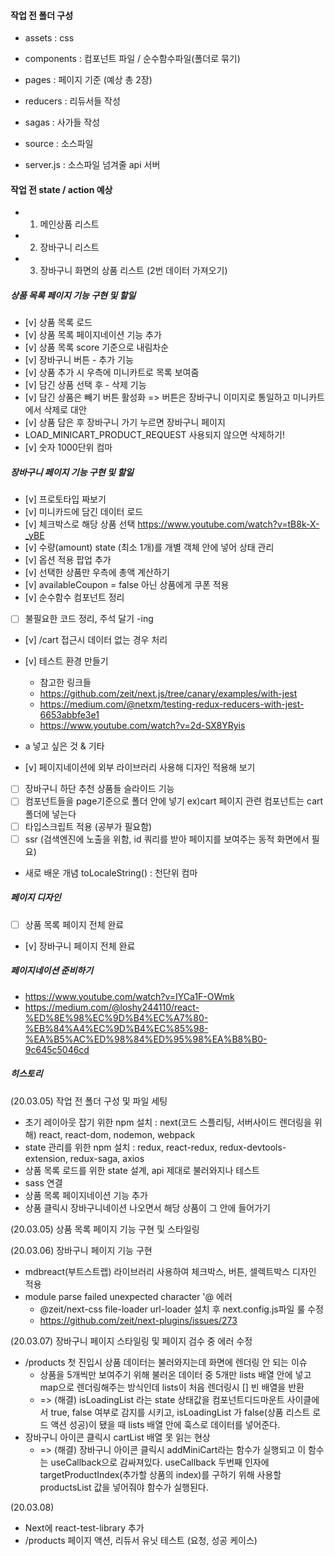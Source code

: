 

#### 작업 전 폴더 구성 
- assets : css
- components : 컴포넌트 파일 / 순수함수파일(폴더로 묶기)
- pages : 페이지 기준 (예상 총 2장)
- reducers : 리듀서들 작성
- sagas : 사가들 작성

- source : 소스파일 
- server.js : 소스파일 넘겨줄 api 서버

#### 작업 전 state / action 예상
- 1. 메인상품 리스트 
- 2. 장바구니 리스트
- 3. 장바구니 화면의 상품 리스트 (2번 데이터 가져오기)


##### 상품 목록 페이지 기능 구현 및 할일
- [v] 상품 목록 로드
- [v] 상품 목록 페이지네이션 기능 추가
- [v] 상품 목록 score 기준으로 내림차순
- [v] 장바구니 버튼 - 추가 기능
- [v] 상품 추가 시 우측에 미니카트로 목록 보여줌
- [v] 담긴 상품 선택 후 - 삭제 기능
- [v] 담긴 상품은 빼기 버튼 활성화 => 버튼은 장바구니 이미지로 통일하고 미니카트에서 삭제로 대안
- [v] 상품 담은 후 장바구니 가기 누르면 장바구니 페이지
- LOAD_MINICART_PRODUCT_REQUEST 사용되지 않으면 삭제하기!
- [v] 숫자 1000단위 컴마

##### 장바구니 페이지 기능 구현 및 할일
- [v] 프로토타입 짜보기
- [v] 미니카드에 담긴 데이터 로드
- [v] 체크박스로 해당 상품 선택 https://www.youtube.com/watch?v=tB8k-X-_yBE
- [v] 수량(amount) state (최소 1개)를 개별 객체 안에 넣어 상태 관리
- [v] 옵션 적용 팝업 추가
- [v] 선택한 상품만 우측에 총액 계산하기
- [v] availableCoupon = false 아닌 상품에게 쿠폰 적용
- [v] 순수함수 컴포넌트 정리
- [ ] 불필요한 코드 정리, 주석 달기 -ing
- [v] /cart 접근시 데이터 없는 경우 처리

- [v] 테스트 환경 만들기
    - 참고한 링크들
    - https://github.com/zeit/next.js/tree/canary/examples/with-jest
    - https://medium.com/@netxm/testing-redux-reducers-with-jest-6653abbfe3e1
    - https://www.youtube.com/watch?v=2d-SX8YRyis

+ a 넣고 싶은 것 & 기타
- [v] 페이지네이션에 외부 라이브러리 사용해 디자인 적용해 보기
- [ ] 장바구니 하단 추천 상품들 슬라이드 기능
- [ ] 컴포넌트들을 page기준으로 폴더 안에 넣기 ex)cart 페이지 관련 컴포넌트는 cart 폴더에 넣는다
- [ ] 타입스크립트 적용 (공부가 필요함)
- [ ] ssr (검색엔진에 노출을 위함, id 쿼리를 받아 페이지를 보여주는 동적 화면에서 필요)

* 새로 배운 개념
toLocaleString() : 천단위 컴마

##### 페이지 디자인
- [ ] 상품 목록 페이지 전체 완료
- [v] 장바구니 페이지 전체 완료

##### 페이지네이션 준비하기
- https://www.youtube.com/watch?v=IYCa1F-OWmk
- https://medium.com/@loshy244110/react-%ED%8E%98%EC%9D%B4%EC%A7%80-%EB%84%A4%EC%9D%B4%EC%85%98-%EA%B5%AC%ED%98%84%ED%95%98%EA%B8%B0-9c645c5046cd


##### 히스토리
(20.03.05) 작업 전 폴더 구성 및 파일 세팅
- 초기 레이아웃 잡기 위한 npm 설치 : next(코드 스플리팅, 서버사이드 렌더링을 위해) react, react-dom, nodemon, webpack
- state 관리를 위한 npm 설치 : redux, react-redux, redux-devtools-extension, redux-saga, axios
- 상품 목록 로드를 위한 state 설계, api 제대로 불러와지나 테스트
- sass 연결
- 상품 목록 페이지네이션 기능 추가
- 상품 클릭시 장바구니네이션 나오면서 해당 상품이 그 안에 들어가기

(20.03.05) 상품 목록 페이지 기능 구현 및 스타일링

(20.03.06) 장바구니 페이지 기능 구현 
- mdbreact(부트스트랩) 라이브러리 사용하여 체크박스, 버튼, 셀렉트박스 디자인 적용
- module parse failed unexpected character '@ 에러
    - @zeit/next-css file-loader url-loader 설치 후 next.config.js파일 룰 수정
    - https://github.com/zeit/next-plugins/issues/273

(20.03.07) 장바구니 페이지 스타일링 및 페이지 검수 중 에러 수정
- /products 첫 진입시 상품 데이터는 불러와지는데
 화면에 렌더링 안 되는 이슈
    - 상품을 5개씩만 보여주기 위해 불러온 데이터 중 5개만 lists 배열 안에 넣고 map으로 렌더링해주는 방식인데 lists이 처음 렌더링시 [] 빈 배열을 반환
    - => (해결) isLoadingList 라는 state 상태값을 컴포넌트디드마운트 사이클에서 true, false 여부로 감지를 시키고, isLoadingList 가 false(상품 리스트 로드 액션 성공)이 됐을 때 lists 배열 안에 훅스로 데이터를 넣어준다.
- 장바구니 아이콘 클릭시 cartList 배열 못 읽는 현상
    - => (해결) 장바구니 아이콘 클릭시 addMiniCart라는 함수가 실행되고 이 함수는 useCallback으로 감싸져있다. useCallback 두번째 인자에 targetProductIndex(추가할 상품의 index)를 구하기 위해 사용할 productsList 값을 넣어줘야 함수가 실행된다.

(20.03.08) 
- Next에 react-test-library 추가
- /products 페이지 액션, 리듀서 유닛 테스트 (요청, 성공 케이스)